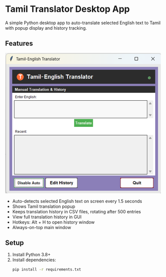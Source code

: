 # Tamil Translator Desktop App

A simple Python desktop app to auto-translate selected English text to Tamil with popup display and history tracking.

## Features

![App Screenshot](Tamil_Translator.png)

- Auto-detects selected English text on screen every 1.5 seconds
- Shows Tamil translation popup
- Keeps translation history in CSV files, rotating after 500 entries
- View full translation history in GUI
- Hotkeys: Alt + H to open history window
- Always-on-top main window

## Setup

1. Install Python 3.8+  
2. Install dependencies:  
   ```bash
   pip install -r requirements.txt
